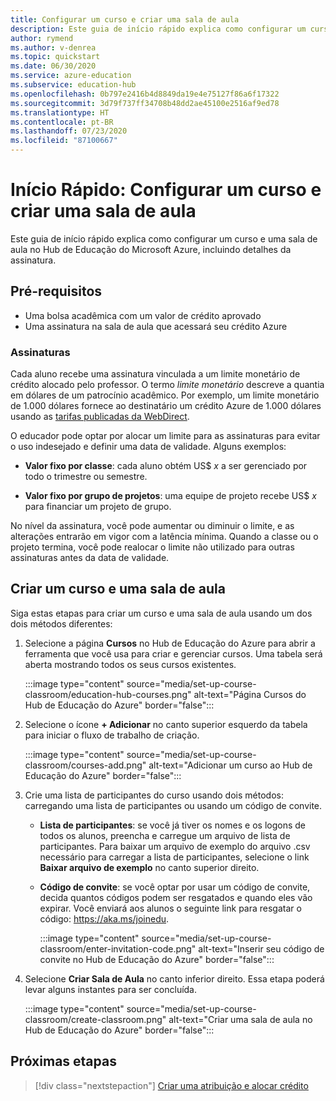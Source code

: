 ```yaml
---
title: Configurar um curso e criar uma sala de aula
description: Este guia de início rápido explica como configurar um curso e uma sala de aula no Hub de Educação do Azure.
author: rymend
ms.author: v-denrea
ms.topic: quickstart
ms.date: 06/30/2020
ms.service: azure-education
ms.subservice: education-hub
ms.openlocfilehash: 0b797e2416b4d8849da19e4e75127f86a6f17322
ms.sourcegitcommit: 3d79f737ff34708b48dd2ae45100e2516af9ed78
ms.translationtype: HT
ms.contentlocale: pt-BR
ms.lasthandoff: 07/23/2020
ms.locfileid: "87100667"
---
```

# <a name="quickstart-set-up-a-course-and-create-a-classroom"></a>Início Rápido: Configurar um curso e criar uma sala de aula

Este guia de início rápido explica como configurar um curso e uma sala de aula no Hub de Educação do Microsoft Azure, incluindo detalhes da assinatura.

## <a name="prerequisites"></a>Pré-requisitos

- Uma bolsa acadêmica com um valor de crédito aprovado
- Uma assinatura na sala de aula que acessará seu crédito Azure

### <a name="subscriptions"></a>Assinaturas

Cada aluno recebe uma assinatura vinculada a um limite monetário de crédito alocado pelo professor. O termo *limite monetário* descreve a quantia em dólares de um patrocínio acadêmico. Por exemplo, um limite monetário de 1.000 dólares fornece ao destinatário um crédito Azure de 1.000 dólares usando as [tarifas publicadas da WebDirect](https://azure.microsoft.com/pricing/calculator/).

O educador pode optar por alocar um limite para as assinaturas para evitar o uso indesejado e definir uma data de validade. Alguns exemplos:

- **Valor fixo por classe**: cada aluno obtém US$ *x* a ser gerenciado por todo o trimestre ou semestre.

- **Valor fixo por grupo de projetos**: uma equipe de projeto recebe US$ *x* para financiar um projeto de grupo.

No nível da assinatura, você pode aumentar ou diminuir o limite, e as alterações entrarão em vigor com a latência mínima. Quando a classe ou o projeto termina, você pode realocar o limite não utilizado para outras assinaturas antes da data de validade.

## <a name="create-a-course-and-classroom"></a>Criar um curso e uma sala de aula

Siga estas etapas para criar um curso e uma sala de aula usando um dos dois métodos diferentes:

1. Selecione a página **Cursos** no Hub de Educação do Azure para abrir a ferramenta que você usa para criar e gerenciar cursos. Uma tabela será aberta mostrando todos os seus cursos existentes.

    :::image type="content" source="media/set-up-course-classroom/education-hub-courses.png" alt-text="Página Cursos do Hub de Educação do Azure" border="false":::

1. Selecione o ícone **+ Adicionar** no canto superior esquerdo da tabela para iniciar o fluxo de trabalho de criação.

    :::image type="content" source="media/set-up-course-classroom/courses-add.png" alt-text="Adicionar um curso ao Hub de Educação do Azure" border="false":::

1. Crie uma lista de participantes do curso usando dois métodos: carregando uma lista de participantes ou usando um código de convite.
    - **Lista de participantes**: se você já tiver os nomes e os logons de todos os alunos, preencha e carregue um arquivo de lista de participantes. Para baixar um arquivo de exemplo do arquivo .csv necessário para carregar a lista de participantes, selecione o link **Baixar arquivo de exemplo** no canto superior direito.
    - **Código de convite**: se você optar por usar um código de convite, decida quantos códigos podem ser resgatados e quando eles vão expirar. Você enviará aos alunos o seguinte link para resgatar o código: https://aka.ms/joinedu.

      :::image type="content" source="media/set-up-course-classroom/enter-invitation-code.png" alt-text="Inserir seu código de convite no Hub de Educação do Azure" border="false":::

1. Selecione **Criar Sala de Aula** no canto inferior direito. Essa etapa poderá levar alguns instantes para ser concluída.

   :::image type="content" source="media/set-up-course-classroom/create-classroom.png" alt-text="Criar uma sala de aula no Hub de Educação do Azure" border="false":::

## <a name="next-steps"></a>Próximas etapas

> [!div class="nextstepaction"]
> [Criar uma atribuição e alocar crédito](create-assignment-allocate-credit.md)
